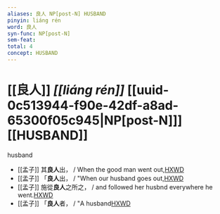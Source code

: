 ```yaml
---
aliases: 良人 NP[post-N] HUSBAND
pinyin: liáng rén
word: 良人
syn-func: NP[post-N]
sem-feat: 
total: 4
concept: HUSBAND 
---
```

# [[良人]] *[[liáng rén]]*  [[uuid-0c513944-f90e-42df-a8ad-65300f05c945|NP[post-N]]] [[HUSBAND]]
husband
 - [[孟子]] 其**良人**出， / When the good man went out,[HXWD](https://hxwd.org/textview.html?location=KR1h0001_tls_008-43a.3)
 - [[孟子]] 「**良人**出， / "When our husband goes out,[HXWD](https://hxwd.org/textview.html?location=KR1h0001_tls_008-43a.8)
 - [[孟子]] 施從**良人**之所之， / and followed her husbnd everywhere he went.[HXWD](https://hxwd.org/textview.html?location=KR1h0001_tls_008-44a.3)
 - [[孟子]] 「**良人**者， / "A husband[HXWD](https://hxwd.org/textview.html?location=KR1h0001_tls_008-45a.4)